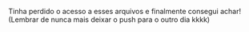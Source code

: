 Tinha perdido o acesso a esses arquivos e finalmente consegui achar! (Lembrar de nunca mais deixar o push para o outro dia kkkk)